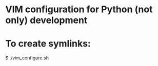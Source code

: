 # VIM configuration for Python (not only) development

# To create symlinks:
$ ./vim_configure.sh



